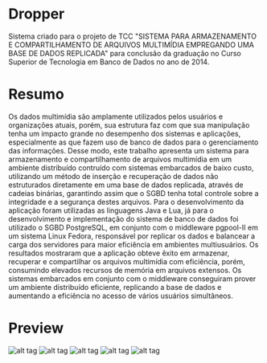 # Dropper

Sistema criado para o projeto de TCC "SISTEMA PARA ARMAZENAMENTO E COMPARTILHAMENTO DE ARQUIVOS MULTIMÍDIA EMPREGANDO UMA BASE DE DADOS REPLICADA" para conclusão da graduação no Curso Superior de Tecnologia em Banco de Dados no ano de 2014.

# Resumo

Os dados multimídia são amplamente utilizados pelos usuários e organizações atuais, porém, sua estrutura faz com que sua manipulação tenha um impacto grande no desempenho dos sistemas e aplicações, especialmente as que fazem uso de banco de dados para o gerenciamento das informações. Desse modo, este trabalho apresenta um sistema para armazenamento e compartilhamento de arquivos multimídia em um ambiente distribuído contruído com sistemas embarcados de baixo custo, utilizando um método de inserção e recuperação de dados não estruturados diretamente em uma base de dados replicada, através de cadeias binárias, garantindo assim que o SGBD tenha total controle sobre a integridade e a segurança destes arquivos. Para o desenvolvimento da aplicação foram utilizadas as linguagens Java e Lua, já para o desenvolvimento e implementação do sistema de banco de dados foi utilizado o SGBD PostgreSQL, em conjunto com o middleware pgpool-II em um sistema Linux Fedora, responsável por replicar os dados e balancear a carga dos servidores para maior eficiência em ambientes multiusuários. Os resultados mostraram que a aplicação obteve êxito em armazenar, recuperar e compartilhar os arquivos multimídia com eficiência, porém, consumindo elevados recursos de memória em arquivos extensos. Os sistemas embarcados em conjunto com o middleware conseguiram prover um ambiente distribuído eficiente, replicando a base de dados e aumentando a eficiência no acesso de vários usuários simultâneos.

# Preview

![alt tag](https://cloud.githubusercontent.com/assets/22321039/22889794/8164f6b6-f1f1-11e6-8600-d4daa1c629cb.png)
![alt tag](https://cloud.githubusercontent.com/assets/22321039/22889797/816807f2-f1f1-11e6-8129-e49bd5bf2f7f.png)
![alt tag](https://cloud.githubusercontent.com/assets/22321039/22889795/81665812-f1f1-11e6-90b6-82586627c5bb.png)
![alt tag](https://cloud.githubusercontent.com/assets/22321039/22889796/81676cde-f1f1-11e6-8590-9ad66494026b.png)
![alt tag](https://cloud.githubusercontent.com/assets/22321039/22889798/81687e12-f1f1-11e6-8476-e07c525caebe.png)
